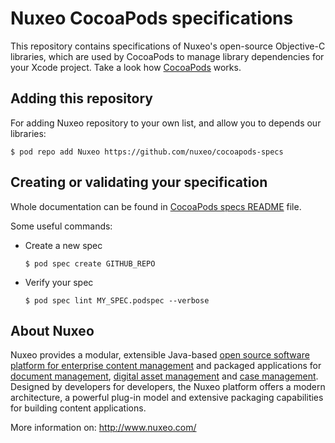 # Nuxeo CocoaPods specifications

This repository contains specifications of Nuxeo's open-source Objective-C libraries, which are used by CocoaPods to manage library dependencies for your Xcode project. Take a look how [CocoaPods](http://cocoapods.org/) works.

## Adding this repository

For adding Nuxeo repository to your own list, and allow you to depends our libraries:

    $ pod repo add Nuxeo https://github.com/nuxeo/cocoapods-specs

## Creating or validating your specification

Whole documentation can be found in [CocoaPods specs README](https://github.com/CocoaPods/Specs/blob/master/README.md) file.

Some useful commands:

* Create a new spec

      $ pod spec create GITHUB_REPO

* Verify your spec

      $ pod spec lint MY_SPEC.podspec --verbose


## About Nuxeo

Nuxeo provides a modular, extensible Java-based [open source software platform for enterprise content management](http://www.nuxeo.com/en/products/ep) and packaged applications for [document management](http://www.nuxeo.com/en/products/document-management), [digital asset management](http://www.nuxeo.com/en/products/dam) and [case management](http://www.nuxeo.com/en/products/case-management). Designed by developers for developers, the Nuxeo platform offers a modern architecture, a powerful plug-in model and extensive packaging capabilities for building content applications.

More information on: <http://www.nuxeo.com/>
